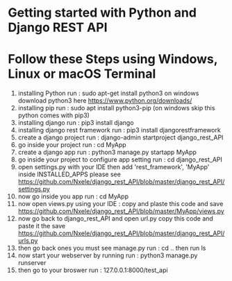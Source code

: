 # Getting started with Python and Django REST API
# Follow these Steps using Windows, Linux or macOS Terminal

1. installing Python run : sudo apt-get install python3 on windows download python3 here https://www.python.org/downloads/
2. installing pip run : sudo apt install python3-pip (on windows skip this python comes with pip3)
3. installing django run : pip3 install django
4. installing django rest framework run : pip3 install djangorestframework
5. create a django project run : django-admin startproject django_rest_API 
6. go inside your project run : cd MyApp
7. create a django app run : python3 manage.py startapp MyApp
8. go inside your project to configure app setting run : cd django_rest_API
9. open settings.py with your IDE then add 'rest_framework', 'MyApp' inside INSTALLED_APPS please see https://github.com/Nxele/django_rest_API/blob/master/django_rest_API/settings.py
10. now go inside you app run : cd MyApp
11. now open views.py using your IDE : copy and plaste this code and save https://github.com/Nxele/django_rest_API/blob/master/MyApp/views.py
12. now go back to django_rest_API and open url.py copy this code and paste it the save https://github.com/Nxele/django_rest_API/blob/master/django_rest_API/urls.py
13. then go back ones you must see manage.py run : cd .. then run ls
12. now start your webserver by running run : python3 manage.py runserver
9. then go to your broswer run : 127.0.0.1:8000/test_api
